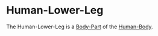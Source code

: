 # Human-Lower-Leg

The Human-Lower-Leg is a [Body-Part](40000012.md) of the [Human-Body](40080000.md).

